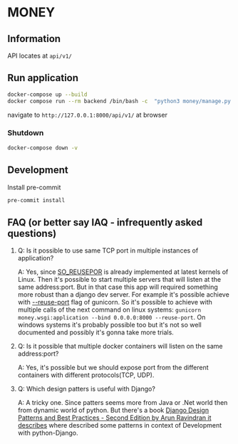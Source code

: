 # MONEY

## Information

API locates at `api/v1/`

## Run application

```bash
docker-compose up --build
docker compose run --rm backend /bin/bash -c  "python3 money/manage.py migrate"
```

navigate to `http://127.0.0.1:8000/api/v1/` at browser

### Shutdown

```bash
docker-compose down -v
```

## Development

Install pre-commit

```bash
pre-commit install
```

## FAQ (or better say IAQ - infrequently asked questions)

1. Q: Is it possible to use same TCP port in multiple instances of application? 

    A: Yes, since [SO_REUSEPOR](https://lwn.net/Articles/542629/) is already implemented at latest kernels of Linux. Then it's possible to start multiple servers that will listen at the same address:port. But in that case this app will required something more robust than a django dev server. For example it's possible achieve with [--reuse-port](https://docs.gunicorn.org/en/stable/settings.html?highlight=reuse-port#reuse-port) flag of gunicorn. So it's possible to achieve with multiple calls of the next command on linux systems:
```gunicorn money.wsgi:application --bind 0.0.0.0:8000 --reuse-port```. On windows systems it's probably possible too but it's not so well documented and possibly it's gonna take more trials.
2. Q: Is it possible that multiple docker containers will listen on the same address:port?

   A: Yes, it's possible but we should expose port from the different containers with different protocols(TCP, UDP).
3. Q: Which design patters is useful with Django?

    A: A tricky one. Since patters seems more from Java or .Net world then from dynamic world of python. But there's a book [Django Design Patterns and Best Practices - Second Edition by Arun Ravindran it describes](https://www.packtpub.com/product/django-design-patterns-and-best-practices-second-edition/9781788831345) where described some patterns in context of Development with python-Django. 
